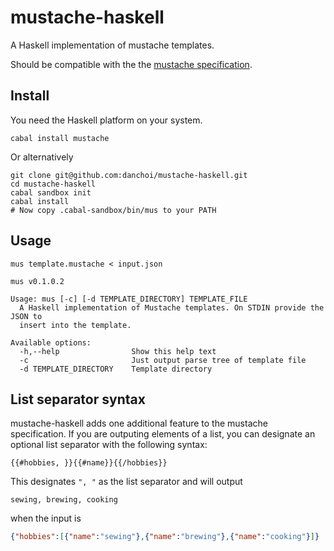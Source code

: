# mustache-haskell

A Haskell implementation of mustache templates.

Should be compatible with the the [mustache
specification](http://mustache.github.io/mustache.5.html).


## Install

You need the Haskell platform on your system.

```
cabal install mustache
```

Or alternatively

``` 
git clone git@github.com:danchoi/mustache-haskell.git
cd mustache-haskell
cabal sandbox init
cabal install
# Now copy .cabal-sandbox/bin/mus to your PATH
```

## Usage

```
mus template.mustache < input.json
```

```
mus v0.1.0.2

Usage: mus [-c] [-d TEMPLATE_DIRECTORY] TEMPLATE_FILE
  A Haskell implementation of Mustache templates. On STDIN provide the JSON to
  insert into the template.

Available options:
  -h,--help                Show this help text
  -c                       Just output parse tree of template file
  -d TEMPLATE_DIRECTORY    Template directory
```

## List separator syntax

mustache-haskell adds one additional feature to the mustache specification.  If
you are outputing elements of a list, you can designate an optional list
separator with the following syntax:


```
{{#hobbies, }}{{#name}}{{/hobbies}}
```

This designates `", "` as the list separator and will output

```
sewing, brewing, cooking
```

when the input is 

```json
{"hobbies":[{"name":"sewing"},{"name":"brewing"},{"name":"cooking"}]}
```

